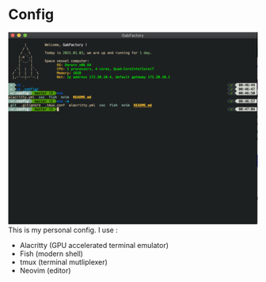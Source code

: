 # Config

![](terminal.png)
This is my personal config. I use :

* Alacritty (GPU accelerated terminal emulator)
* Fish (modern shell)
* tmux (terminal mutliplexer)
* Neovim (editor)
